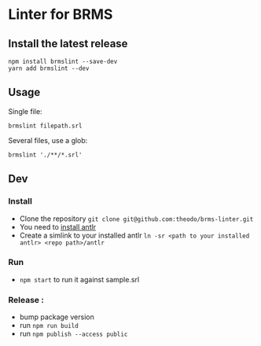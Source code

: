 # Linter for BRMS

## Install the latest release

```shell
npm install brmslint --save-dev
yarn add brmslint --dev
```

## Usage

Single file:

```shell
brmslint filepath.srl
```

Several files, use a glob:

```shell
brmslint './**/*.srl'
```

## Dev

### Install

- Clone the repository `git clone git@github.com:theodo/brms-linter.git`
- You need to [install antlr](https://www.antlr.org/download.html)
- Create a simlink to your installed antlr `ln -sr <path to your installed antlr> <repo path>/antlr`

### Run

- `npm start` to run it against sample.srl

### Release :

- bump package version
- run `npm run build`
- run `npm publish --access public`
